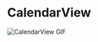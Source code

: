 # CalendarView

![CalendarView GIF](https://github.com/jpttrindade/CalendarView/blob/master/screenshot/sample1.gif)
